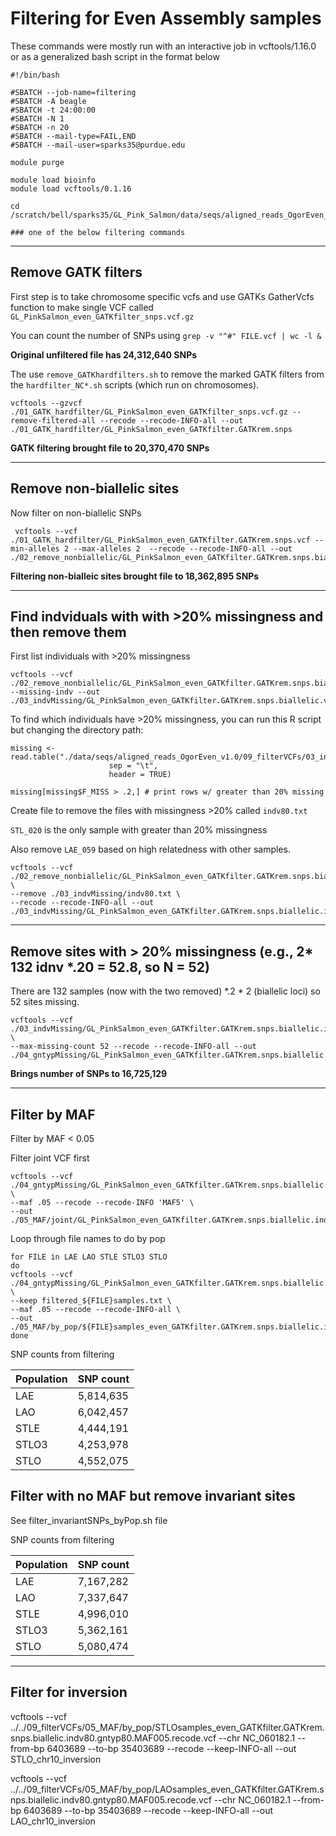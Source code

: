 # Filtering for Even Assembly samples

These commands were mostly  run with an interactive job in vcftools/1.16.0 or as a generalized bash script in the format below

```
#!/bin/bash

#SBATCH --job-name=filtering
#SBATCH -A beagle
#SBATCH -t 24:00:00
#SBATCH -N 1
#SBATCH -n 20
#SBATCH --mail-type=FAIL,END
#SBATCH --mail-user=sparks35@purdue.edu

module purge

module load bioinfo
module load vcftools/0.1.16

cd /scratch/bell/sparks35/GL_Pink_Salmon/data/seqs/aligned_reads_OgorEven_v1.0/09_filterVCFs

### one of the below filtering commands
```
***

## Remove GATK filters

First step is to take chromosome specific vcfs and use GATKs GatherVcfs function to make single VCF called `GL_PinkSalmon_even_GATKfilter_snps.vcf.gz`

You can count the number of SNPs using `grep -v "^#" FILE.vcf | wc -l &`

**Original unfiltered file has 24,312,640 SNPs**

The use `remove_GATKhardfilters.sh` to remove the marked GATK filters from the `hardfilter_NC*.sh` scripts (which run on chromosomes).

```
vcftools --gzvcf ./01_GATK_hardfilter/GL_PinkSalmon_even_GATKfilter_snps.vcf.gz --remove-filtered-all --recode --recode-INFO-all --out ./01_GATK_hardfilter/GL_PinkSalmon_even_GATKfilter.GATKrem.snps
```

**GATK filtering brought file to 20,370,470  SNPs**

***

## Remove non-biallelic sites

Now filter on non-biallelic SNPs

```
 vcftools --vcf ./01_GATK_hardfilter/GL_PinkSalmon_even_GATKfilter.GATKrem.snps.vcf --min-alleles 2 --max-alleles 2  --recode --recode-INFO-all --out ./02_remove_nonbiallelic/GL_PinkSalmon_even_GATKfilter.GATKrem.snps.biallelic
```

**Filtering non-bialleic sites brought file to 18,362,895 SNPs**

***

## Find indviduals with with >20% missingness and then remove them

First list individuals with >20% missingness

```
vcftools --vcf ./02_remove_nonbiallelic/GL_PinkSalmon_even_GATKfilter.GATKrem.snps.biallelic.vcf --missing-indv --out ./03_indvMissing/GL_PinkSalmon_even_GATKfilter.GATKrem.snps.biallelic.vcf
```

To find which individuals have >20% missingness, you can run this R script but changing the directory path:

```
missing <- read.table("./data/seqs/aligned_reads_OgorEven_v1.0/09_filterVCFs/03_indvMissing/GL_PinkSalmon_even_GATKfilter.GATKrem.snps.biallelic.vcf.imiss", 
                      sep = "\t",
                      header = TRUE)

missing[missing$F_MISS > .2,] # print rows w/ greater than 20% missing
```

Create file to remove the files with missingness >20% called `indv80.txt`

`STL_020` is the only sample with greater than 20% missingness

Also remove `LAE_059` based on high relatedness with other samples.

```
vcftools --vcf ./02_remove_nonbiallelic/GL_PinkSalmon_even_GATKfilter.GATKrem.snps.biallelic.vcf \
--remove ./03_indvMissing/indv80.txt \
--recode --recode-INFO-all --out ./03_indvMissing/GL_PinkSalmon_even_GATKfilter.GATKrem.snps.biallelic.indv80
```
***

## Remove sites with > 20% missingness (e.g., 2* 132 idnv *.20 = 52.8, so N = 52)

There are 132 samples (now with the two removed) *.2 * 2 (biallelic loci) so 52 sites missing.

```
vcftools --vcf ./03_indvMissing/GL_PinkSalmon_even_GATKfilter.GATKrem.snps.biallelic.indv80.vcf \
--max-missing-count 52 --recode --recode-INFO-all --out ./04_gntypMissing/GL_PinkSalmon_even_GATKfilter.GATKrem.snps.biallelic.indv80.gntyp80

```

**Brings number of SNPs to 16,725,129**

***

## Filter  by MAF 

Filter by MAF < 0.05

Filter joint VCF first

```
vcftools --vcf ./04_gntypMissing/GL_PinkSalmon_even_GATKfilter.GATKrem.snps.biallelic.indv80.gntyp80.vcf \
--maf .05 --recode --recode-INFO 'MAF5' \
--out ./05_MAF/joint/GL_PinkSalmon_even_GATKfilter.GATKrem.snps.biallelic.indv80.gntyp80.
```

Loop through file names to do by pop

```
for FILE in LAE LAO STLE STLO3 STLO
do
vcftools --vcf ./04_gntypMissing/GL_PinkSalmon_even_GATKfilter.GATKrem.snps.biallelic.indv80.gntyp80.vcf \
--keep filtered_${FILE}samples.txt \
--maf .05 --recode --recode-INFO-all \
--out ./05_MAF/by_pop/${FILE}samples_even_GATKfilter.GATKrem.snps.biallelic.indv80.gntyp80.MAF005
done
```

SNP counts from filtering

| Population      | SNP count |
| ----------- | ----------- |
| LAE     | 5,814,635       |
| LAO  | 6,042,457        |
| STLE     | 4,444,191       |
| STLO3  | 4,253,978        |
| STLO  | 4,552,075        |

## Filter with no MAF but remove invariant sites

See filter_invariantSNPs_byPop.sh file

SNP counts from filtering

| Population  | SNP count   |
| ----------- | ----------- |
| LAE         | 7,167,282   |
| LAO         | 7,337,647   |
| STLE        | 4,996,010   |
| STLO3       | 5,362,161   |
| STLO        | 5,080,474   |

***

## Filter for inversion
vcftools --vcf ../../09_filterVCFs/05_MAF/by_pop/STLOsamples_even_GATKfilter.GATKrem.snps.biallelic.indv80.gntyp80.MAF005.recode.vcf --chr NC_060182.1 --from-bp 6403689 --to-bp 35403689 --recode --keep-INFO-all --out STLO_chr10_inversion

vcftools --vcf ../../09_filterVCFs/05_MAF/by_pop/LAOsamples_even_GATKfilter.GATKrem.snps.biallelic.indv80.gntyp80.MAF005.recode.vcf --chr NC_060182.1 --from-bp 6403689 --to-bp 35403689 --recode --keep-INFO-all --out LAO_chr10_inversion

